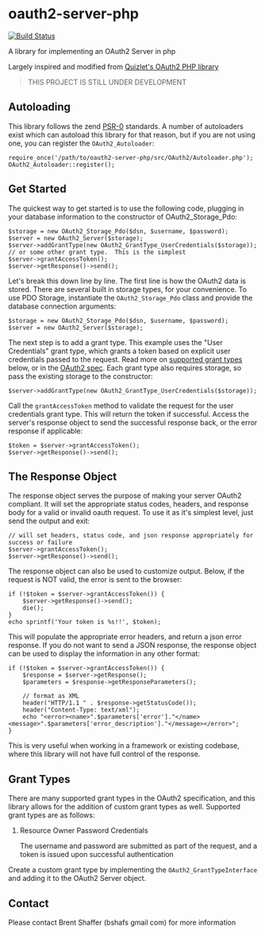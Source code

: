 oauth2-server-php
=================

[![Build Status](https://secure.travis-ci.org/bshaffer/oauth2-server-php.png)](http://travis-ci.org/bshaffer/oauth2-server-php)

A library for implementing an OAuth2 Server in php

Largely inspired and modified from [Quizlet's OAuth2 PHP library](https://github.com/quizlet/oauth2-php)

> THIS PROJECT IS STILL UNDER DEVELOPMENT

Autoloading
-----------

This library follows the zend [PSR-0](https://github.com/php-fig/fig-standards/blob/master/accepted/PSR-0.md) standards.  A number of
autoloaders exist which can autoload this library for that reason, but if you are not using one, you can register the `OAuth2_Autoloader`:

    require_once('/path/to/oauth2-server-php/src/OAuth2/Autoloader.php');
    OAuth2_Autoloader::register();

Get Started
-----------

The quickest way to get started is to use the following code, plugging in your database information
to the constructor of OAuth2_Storage_Pdo:

    $storage = new OAuth2_Storage_Pdo($dsn, $username, $password);
    $server = new OAuth2_Server($storage);
    $server->addGrantType(new OAuth2_GrantType_UserCredentials($storage)); // or some other grant type.  This is the simplest
    $server->grantAccessToken();
    $server->getResponse()->send();

Let's break this down line by line. The first line is how the OAuth2 data is stored.
There are several built in storage types, for your convenience.  To use PDO Storage,
instantiate the `OAuth2_Storage_Pdo` class and provide the database connection arguments:

    $storage = new OAuth2_Storage_Pdo($dsn, $username, $password);
    $server = new OAuth2_Server($storage);

The next step is to add a grant type.  This example uses the "User Credentials" grant type, which grants a token based on
explicit user credentials passed to the request. Read more on [supported grant types](https://github.com/bshaffer/oauth2-server-php#the-response-object)
below, or in the [OAuth2 spec](http://tools.ietf.org/html/draft-ietf-oauth-v2-20). Each grant type also requires storage,
so pass the existing storage to the constructor:

    $server->addGrantType(new OAuth2_GrantType_UserCredentials($storage));

Call the `grantAccessToken` method to validate the request for the user credentials grant type.  This will return the token
if successful.  Access the server's response object to send the successful response back, or the error response if applicable:

    $token = $server->grantAccessToken();
    $server->getResponse()->send();

The Response Object
-------------------

The response object serves the purpose of making your server OAuth2 compliant.  It will set the appropriate status codes, headers,
and response body for a valid or invalid oauth request.  To use it as it's simplest level, just send the output and exit:

    // will set headers, status code, and json response appropriately for success or failure
    $server->grantAccessToken();
    $server->getResponse()->send();

The response object can also be used to customize output. Below, if the request is NOT valid, the error is sent to the browser:

    if (!$token = $server->grantAccessToken()) {
        $server->getResponse()->send();
        die();
    }
    echo sprintf('Your token is %s!!', $token);

This will populate the appropriate error headers, and return a json error response.  If you do not want to send a JSON response,
the response object can be used to display the information in any other format:

    if (!$token = $server->grantAccessToken()) {
        $response = $server->getResponse();
        $parameters = $response->getResponseParameters();

        // format as XML
        header("HTTP/1.1 " . $response->getStatusCode());
        header("Content-Type: text/xml");
        echo "<error><name>".$parameters['error']."</name><message>".$parameters['error_description']."</message></error>";
    }

This is very useful when working in a framework or existing codebase, where this library will not have full control of the response.

Grant Types
-----------

There are many supported grant types in the OAuth2 specification, and this library allows for the addition of custom grant types as well.
Supported grant types are as follows:

  1. Resource Owner Password Credentials

        The username and password are submitted as part of the request, and a token is issued upon successful authentication

Create a custom grant type by implementing the `OAuth2_GrantTypeInterface` and adding it to the OAuth2 Server object.

Contact
-------

Please contact Brent Shaffer (bshafs <at> gmail <dot> com) for more information